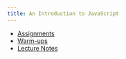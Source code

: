 ```yaml
---
title: An Introduction to JavaScript
---
```


- [Assignments](./assignments)
- [Warm-ups](./warm-ups)
- [Lecture Notes](./lecture-notes)
